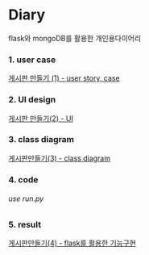 # Diary

flask와 mongoDB를 활용한 개인용다이어리

### 1. user case
 [게시판 만들기 (1) - user story, case](https://get-it-withbsj.tistory.com/52?category=855141, "get-it-withbsj link")

### 2. UI design
[게시판 만들기(2) - UI](https://get-it-withbsj.tistory.com/53?category=855141, "get-it-withbsj link")

### 3. class diagram
[게시판만들기(3) - class diagram](https://get-it-withbsj.tistory.com/56?category=855141, "get-it-withbsj link")

### 4. code
###### use run.py

### 5. result

[게시판만들기(4) - flask를 활용한 기능구현](https://get-it-withbsj.tistory.com/63?category=855141, "get-it-withbsj link")



